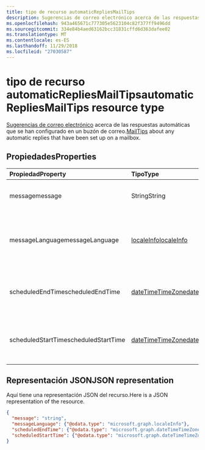 ```yaml
---
title: tipo de recurso automaticRepliesMailTips
description: Sugerencias de correo electrónico acerca de las respuestas automáticas que se han configurado en un buzón de correo.
ms.openlocfilehash: 943a465671c777305e5623104c82f377ff9496dd
ms.sourcegitcommit: 334e84b4aed63162bcc31831cffd6d363dafee02
ms.translationtype: MT
ms.contentlocale: es-ES
ms.lasthandoff: 11/29/2018
ms.locfileid: "27030587"
---
```

# <a name="automaticrepliesmailtips-resource-type"></a><span data-ttu-id="1171c-103">tipo de recurso automaticRepliesMailTips</span><span class="sxs-lookup"><span data-stu-id="1171c-103">automaticRepliesMailTips resource type</span></span>


<span data-ttu-id="1171c-104">[Sugerencias de correo electrónico](../resources/mailtips.md) acerca de las respuestas automáticas que se han configurado en un buzón de correo.</span><span class="sxs-lookup"><span data-stu-id="1171c-104">[MailTips](../resources/mailtips.md) about any automatic replies that have been set up on a mailbox.</span></span>

## <a name="properties"></a><span data-ttu-id="1171c-105">Propiedades</span><span class="sxs-lookup"><span data-stu-id="1171c-105">Properties</span></span>
| <span data-ttu-id="1171c-106">Propiedad</span><span class="sxs-lookup"><span data-stu-id="1171c-106">Property</span></span>     | <span data-ttu-id="1171c-107">Tipo</span><span class="sxs-lookup"><span data-stu-id="1171c-107">Type</span></span>   |<span data-ttu-id="1171c-108">Descripción</span><span class="sxs-lookup"><span data-stu-id="1171c-108">Description</span></span>|
|:-----|:-----|:-----|
| <span data-ttu-id="1171c-109">message</span><span class="sxs-lookup"><span data-stu-id="1171c-109">message</span></span> | <span data-ttu-id="1171c-110">String</span><span class="sxs-lookup"><span data-stu-id="1171c-110">String</span></span> | <span data-ttu-id="1171c-111">El mensaje de respuesta automática.</span><span class="sxs-lookup"><span data-stu-id="1171c-111">The automatic reply message.</span></span> |
| <span data-ttu-id="1171c-112">messageLanguage</span><span class="sxs-lookup"><span data-stu-id="1171c-112">messageLanguage</span></span> | [<span data-ttu-id="1171c-113">localeInfo</span><span class="sxs-lookup"><span data-stu-id="1171c-113">localeInfo</span></span>](../resources/localeinfo.md) | <span data-ttu-id="1171c-114">El idioma que se encuentra el mensaje de respuesta automática en.</span><span class="sxs-lookup"><span data-stu-id="1171c-114">The language that the automatic reply message is in.</span></span> |
| <span data-ttu-id="1171c-115">scheduledEndTime</span><span class="sxs-lookup"><span data-stu-id="1171c-115">scheduledEndTime</span></span> | [<span data-ttu-id="1171c-116">dateTimeTimeZone</span><span class="sxs-lookup"><span data-stu-id="1171c-116">dateTimeTimeZone</span></span>](../resources/datetimetimezone.md) | <span data-ttu-id="1171c-117">La fecha y hora en que se establecen las respuestas automáticas para finalizar.</span><span class="sxs-lookup"><span data-stu-id="1171c-117">The date and time that automatic replies are set to end.</span></span> |
| <span data-ttu-id="1171c-118">scheduledStartTime</span><span class="sxs-lookup"><span data-stu-id="1171c-118">scheduledStartTime</span></span> | [<span data-ttu-id="1171c-119">dateTimeTimeZone</span><span class="sxs-lookup"><span data-stu-id="1171c-119">dateTimeTimeZone</span></span>](../resources/datetimetimezone.md) | <span data-ttu-id="1171c-120">La fecha y hora en que se establecen las respuestas automáticas para empezar.</span><span class="sxs-lookup"><span data-stu-id="1171c-120">The date and time that automatic replies are set to begin.</span></span> |

## <a name="json-representation"></a><span data-ttu-id="1171c-121">Representación JSON</span><span class="sxs-lookup"><span data-stu-id="1171c-121">JSON representation</span></span>

<span data-ttu-id="1171c-122">Aquí tiene una representación JSON del recurso.</span><span class="sxs-lookup"><span data-stu-id="1171c-122">Here is a JSON representation of the resource.</span></span>

<!-- {
  "blockType": "resource",
  "optionalProperties": [
    "messageLanguage",
    "scheduledEndTime",
    "scheduledStartTime"
  ],
  "@odata.type": "microsoft.graph.automaticRepliesMailTips"
}-->

```json
{
  "message": "string",
  "messageLanguage": {"@odata.type": "microsoft.graph.localeInfo"},
  "scheduledEndTime": {"@odata.type": "microsoft.graph.dateTimeTimeZone"},
  "scheduledStartTime": {"@odata.type": "microsoft.graph.dateTimeTimeZone"}
}

```

<!-- uuid: 8fcb5dbc-d5aa-4681-8e31-b001d5168d79
2015-10-25 14:57:30 UTC -->
<!-- {
  "type": "#page.annotation",
  "description": "automaticRepliesMailTips resource",
  "keywords": "",
  "section": "documentation",
  "tocPath": ""
}-->